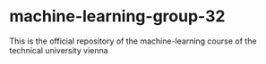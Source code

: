 # machine-learning-group-32
This is the official repository of the machine-learning course of the technical university vienna
